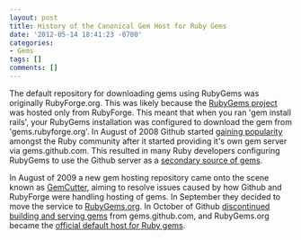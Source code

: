 ```yaml
---
layout: post
title: History of the Canonical Gem Host for Ruby Gems
date: '2012-05-14 18:41:23 -0700'
categories:
- Gems
tags: []
comments: []
---
```

<p>The default repository for downloading gems using RubyGems was originally RubyForge.org. This was likely because the <a href="https://rubyforge.org/projects/rubygems/" target="_blank">RubyGems project</a> was hosted only from RubyForge. This meant that when you ran 'gem install rails', your RubyGems installation was configured to download the gem from 'gems.rubyforge.org'. In August of 2008 Github started <a href="http://www.binarylogic.com/2008/08/31/rubyforge-overshadowed-by-github/" target="_blank">gaining popularity</a> amongst the Ruby community after it started providing it's own gem server via gems.github.com. This resulted in many Ruby developers configuring RubyGems to use the Github server as a <a href="http://www.infoq.com/news/2008/08/gems-from-rubyforge-and-github" target="_blank">secondary source of gems</a>.</p>
<p>In August of 2009 a new gem hosting repository came onto the scene known as <a href="http://www.rubyinside.com/gemcutter-a-fast-and-easy-approach-to-ruby-gem-hosting-2281.html" target="_blank">GemCutter</a>, aiming to resolve issues caused by how Github and RubyForge were handling hosting of gems. In September they decided to move the service to <a href="http://update.gemcutter.org/2009/09/25/kinetic-energy.html" target="_blank">RubyGems.org</a>. In October of Github <a href="https://github.com/blog/515-gem-building-is-defunct" target="_blank">discontinued building and serving gems</a> from gems.github.com, and RubyGems.org became the <a href="http://update.gemcutter.org/2009/10/26/transition.html" target="_blank">official default host for Ruby gems</a>.</p>
